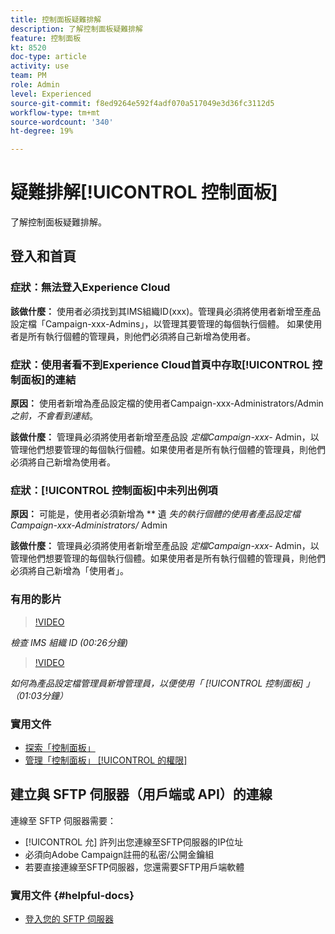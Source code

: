 ```yaml
---
title: 控制面板疑難排解
description: 了解控制面板疑難排解
feature: 控制面板
kt: 8520
doc-type: article
activity: use
team: PM
role: Admin
level: Experienced
source-git-commit: f8ed9264e592f4adf070a517049e3d36fc3112d5
workflow-type: tm+mt
source-wordcount: '340'
ht-degree: 19%

---
```


# 疑難排解[!UICONTROL 控制面板]

了解控制面板疑難排解。

## 登入和首頁

### 症狀：無法登入Experience Cloud

**該做什麼：**
使用者必須找到其IMS組織ID(xxx)。管理員必須將使用者新增至產品設定檔「Campaign-xxx-Admins」，以管理其要管理的每個執行個體。 如果使用者是所有執行個體的管理員，則他們必須將自己新增為使用者。

### 症狀：使用者看不到Experience Cloud首頁中存取[!UICONTROL 控制面板]的連結

**原因：**
使用者新增為產品設定檔的使用者Campaign-xxx-Administrators/Admin _之前，不會看到連結_。

**該做什麼：**
管理員必須將使用者新增至產品設 _定檔Campaign-xxx-_  Admin，以管理他們想要管理的每個執行個體。如果使用者是所有執行個體的管理員，則他們必須將自己新增為使用者。

### 症狀：[!UICONTROL 控制面板]中未列出例項

**原因：**
可能是，使用者必須新增為 ** 遺 _失的執行個體的使用者產品設定檔Campaign-xxx-Administrators/_ Admin

**該做什麼：**
管理員必須將使用者新增至產品設 _定檔Campaign-xxx-_  Admin，以管理他們想要管理的每個執行個體。如果使用者是所有執行個體的管理員，則他們必須將自己新增為「使用者」。

### 有用的影片

>[!VIDEO](https://video.tv.adobe.com/v/27183?quality=12)

*檢查 IMS 組織 ID (00:26分鐘)*

>[!VIDEO](https://video.tv.adobe.com/v/27147?quality=12)

*如何為產品設定檔管理員新增管理員，以便使用「 [!UICONTROL 控制面板] 」（01:03分鐘）*

### 實用文件

* [探索「控制面板」](https://experienceleague.adobe.com/docs/control-panel/using/control-panel-home.html?lang=zh-Hant)
* [管理「控制面板」 [!UICONTROL 的權限]](https://experienceleague.adobe.com/docs/control-panel/using/control-panel-home.html?lang=en)

## 建立與 SFTP 伺服器（用戶端或 API）的連線

連線至 SFTP 伺服器需要：

* [!UICONTROL 允] 許列出您連線至SFTP伺服器的IP位址
* 必須向Adobe Campaign註冊的私密/公開金鑰組
* 若要直接連線至SFTP伺服器，您還需要SFTP用戶端軟體

### 實用文件 {#helpful-docs}

* [登入您的 SFTP 伺服器](https://experienceleague.adobe.com/docs/control-panel/using/control-panel-home.html?lang=en)

